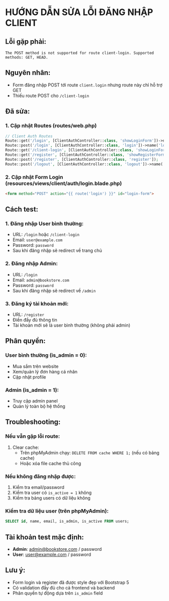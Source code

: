 # HƯỚNG DẪN SỬA LỖI ĐĂNG NHẬP CLIENT

## Lỗi gặp phải:
```
The POST method is not supported for route client-login. Supported methods: GET, HEAD.
```

## Nguyên nhân:
- Form đăng nhập POST tới route `client.login` nhưng route này chỉ hỗ trợ GET
- Thiếu route POST cho `/client-login`

## Đã sửa:

### 1. Cập nhật Routes (routes/web.php)
```php
// Client Auth Routes
Route::get('/login', [ClientAuthController::class, 'showLoginForm'])->name('login');
Route::post('/login', [ClientAuthController::class, 'login'])->name('login.post');
Route::get('/client-login', [ClientAuthController::class, 'showLoginForm'])->name('client.login');
Route::get('/register', [ClientAuthController::class, 'showRegisterForm'])->name('client.register');
Route::post('/register', [ClientAuthController::class, 'register']);
Route::post('/logout', [ClientAuthController::class, 'logout'])->name('client.logout');
```

### 2. Cập nhật Form Login (resources/views/client/auth/login.blade.php)
```html
<form method="POST" action="{{ route('login') }}" id="login-form">
```

## Cách test:

### 1. Đăng nhập User bình thường:
- URL: `/login` hoặc `/client-login`
- Email: `user@example.com`
- Password: `password`
- Sau khi đăng nhập sẽ redirect về trang chủ

### 2. Đăng nhập Admin:
- URL: `/login` 
- Email: `admin@bookstore.com`
- Password: `password`
- Sau khi đăng nhập sẽ redirect về `/admin`

### 3. Đăng ký tài khoản mới:
- URL: `/register`
- Điền đầy đủ thông tin
- Tài khoản mới sẽ là user bình thường (không phải admin)

## Phân quyền:

### User bình thường (is_admin = 0):
- Mua sắm trên website
- Xem/quản lý đơn hàng cá nhân
- Cập nhật profile

### Admin (is_admin = 1):
- Truy cập admin panel
- Quản lý toàn bộ hệ thống

## Troubleshooting:

### Nếu vẫn gặp lỗi route:
1. Clear cache: 
   - Trên phpMyAdmin chạy: `DELETE FROM cache WHERE 1;` (nếu có bảng cache)
   - Hoặc xóa file cache thủ công

### Nếu không đăng nhập được:
1. Kiểm tra email/password
2. Kiểm tra user có `is_active = 1` không
3. Kiểm tra bảng users có dữ liệu không

### Kiểm tra dữ liệu user (trên phpMyAdmin):
```sql
SELECT id, name, email, is_admin, is_active FROM users;
```

## Tài khoản test mặc định:
- **Admin**: admin@bookstore.com / password
- **User**: user@example.com / password

## Lưu ý:
- Form login và register đã được style đẹp với Bootstrap 5
- Có validation đầy đủ cho cả frontend và backend
- Phân quyền tự động dựa trên `is_admin` field
